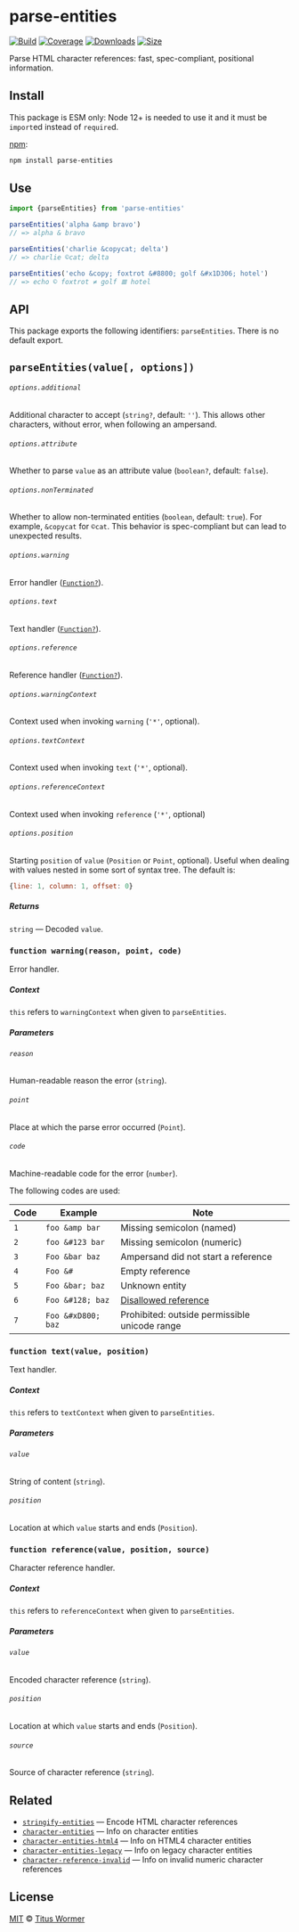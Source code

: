 # parse-entities

[![Build][build-badge]][build]
[![Coverage][coverage-badge]][coverage]
[![Downloads][downloads-badge]][downloads]
[![Size][size-badge]][size]

Parse HTML character references: fast, spec-compliant, positional information.

## Install

This package is ESM only: Node 12+ is needed to use it and it must be `import`ed
instead of `require`d.

[npm][]:

```sh
npm install parse-entities
```

## Use

```js
import {parseEntities} from 'parse-entities'

parseEntities('alpha &amp bravo')
// => alpha & bravo

parseEntities('charlie &copycat; delta')
// => charlie ©cat; delta

parseEntities('echo &copy; foxtrot &#8800; golf &#x1D306; hotel')
// => echo © foxtrot ≠ golf 𝌆 hotel
```

## API

This package exports the following identifiers: `parseEntities`.
There is no default export.

## `parseEntities(value[, options])`

###### `options.additional`

Additional character to accept (`string?`, default: `''`).
This allows other characters, without error, when following an ampersand.

###### `options.attribute`

Whether to parse `value` as an attribute value (`boolean?`, default: `false`).

###### `options.nonTerminated`

Whether to allow non-terminated entities (`boolean`, default: `true`).
For example, `&copycat` for `©cat`.
This behavior is spec-compliant but can lead to unexpected results.

###### `options.warning`

Error handler ([`Function?`][warning]).

###### `options.text`

Text handler ([`Function?`][text]).

###### `options.reference`

Reference handler ([`Function?`][reference]).

###### `options.warningContext`

Context used when invoking `warning` (`'*'`, optional).

###### `options.textContext`

Context used when invoking `text` (`'*'`, optional).

###### `options.referenceContext`

Context used when invoking `reference` (`'*'`, optional)

###### `options.position`

Starting `position` of `value` (`Position` or `Point`, optional).
Useful when dealing with values nested in some sort of syntax tree.
The default is:

```js
{line: 1, column: 1, offset: 0}
```

##### Returns

`string` — Decoded `value`.

### `function warning(reason, point, code)`

Error handler.

##### Context

`this` refers to `warningContext` when given to `parseEntities`.

##### Parameters

###### `reason`

Human-readable reason the error (`string`).

###### `point`

Place at which the parse error occurred (`Point`).

###### `code`

Machine-readable code for the error (`number`).

The following codes are used:

| Code | Example            | Note                                          |
| ---- | ------------------ | --------------------------------------------- |
| `1`  | `foo &amp bar`     | Missing semicolon (named)                     |
| `2`  | `foo &#123 bar`    | Missing semicolon (numeric)                   |
| `3`  | `Foo &bar baz`     | Ampersand did not start a reference           |
| `4`  | `Foo &#`           | Empty reference                               |
| `5`  | `Foo &bar; baz`    | Unknown entity                                |
| `6`  | `Foo &#128; baz`   | [Disallowed reference][invalid]               |
| `7`  | `Foo &#xD800; baz` | Prohibited: outside permissible unicode range |

### `function text(value, position)`

Text handler.

##### Context

`this` refers to `textContext` when given to `parseEntities`.

##### Parameters

###### `value`

String of content (`string`).

###### `position`

Location at which `value` starts and ends (`Position`).

### `function reference(value, position, source)`

Character reference handler.

##### Context

`this` refers to `referenceContext` when given to `parseEntities`.

##### Parameters

###### `value`

Encoded character reference (`string`).

###### `position`

Location at which `value` starts and ends (`Position`).

###### `source`

Source of character reference (`string`).

## Related

*   [`stringify-entities`](https://github.com/wooorm/stringify-entities)
    — Encode HTML character references
*   [`character-entities`](https://github.com/wooorm/character-entities)
    — Info on character entities
*   [`character-entities-html4`](https://github.com/wooorm/character-entities-html4)
    — Info on HTML4 character entities
*   [`character-entities-legacy`](https://github.com/wooorm/character-entities-legacy)
    — Info on legacy character entities
*   [`character-reference-invalid`](https://github.com/wooorm/character-reference-invalid)
    — Info on invalid numeric character references

## License

[MIT][license] © [Titus Wormer][author]

<!-- Definitions -->

[build-badge]: https://github.com/wooorm/parse-entities/workflows/main/badge.svg

[build]: https://github.com/wooorm/parse-entities/actions

[coverage-badge]: https://img.shields.io/codecov/c/github/wooorm/parse-entities.svg

[coverage]: https://codecov.io/github/wooorm/parse-entities

[downloads-badge]: https://img.shields.io/npm/dm/parse-entities.svg

[downloads]: https://www.npmjs.com/package/parse-entities

[size-badge]: https://img.shields.io/bundlephobia/minzip/parse-entities.svg

[size]: https://bundlephobia.com/result?p=parse-entities

[npm]: https://docs.npmjs.com/cli/install

[license]: license

[author]: https://wooorm.com

[warning]: #function-warningreason-point-code

[text]: #function-textvalue-position

[reference]: #function-referencevalue-position-source

[invalid]: https://github.com/wooorm/character-reference-invalid
